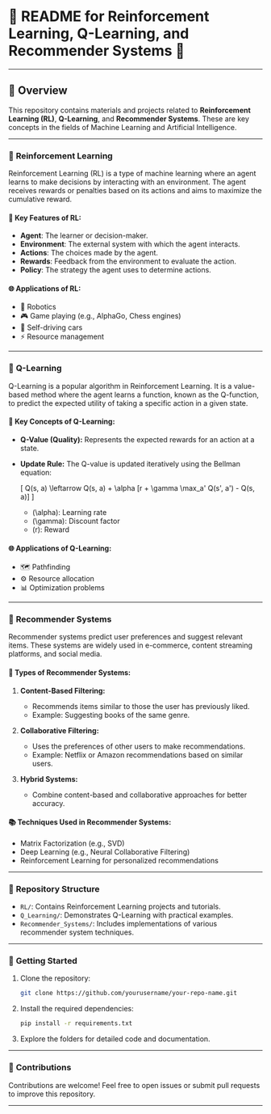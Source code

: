 # 🌟 **README for Reinforcement Learning, Q-Learning, and Recommender Systems** 🌟                   

---

## 🎯 **Overview** 
This repository contains materials and projects related to **Reinforcement Learning (RL)**, **Q-Learning**, and **Recommender Systems**. These are key concepts in the fields of Machine Learning and Artificial Intelligence.            

---                                
             
### 🤖 **Reinforcement Learning**                
Reinforcement Learning (RL) is a type of machine learning where an agent learns to make decisions by interacting with an environment. The agent receives rewards or penalties based on its actions and aims to maximize the cumulative reward.

#### 📌 **Key Features of RL:**
- **Agent**: The learner or decision-maker.
- **Environment**: The external system with which the agent interacts.
- **Actions**: The choices made by the agent.                        
- **Rewards**: Feedback from the environment to evaluate the action.
- **Policy**: The strategy the agent uses to determine actions.                 

#### 🌐 **Applications of RL:**
- 🤖 Robotics
- 🎮 Game playing (e.g., AlphaGo, Chess engines)
- 🚗 Self-driving cars
- ⚡ Resource management

---

### 🔢 **Q-Learning**
Q-Learning is a popular algorithm in Reinforcement Learning. It is a value-based method where the agent learns a function, known as the Q-function, to predict the expected utility of taking a specific action in a given state.

#### 📌 **Key Concepts of Q-Learning:**
- **Q-Value (Quality):** Represents the expected rewards for an action at a state.
- **Update Rule:** The Q-value is updated iteratively using the Bellman equation:
  
  \[ Q(s, a) \leftarrow Q(s, a) + \alpha [r + \gamma \max_a' Q(s', a') - Q(s, a)] \]
  
  - \(\alpha\): Learning rate
  - \(\gamma\): Discount factor
  - \(r\): Reward

#### 🌐 **Applications of Q-Learning:**
- 🗺️ Pathfinding
- ⚙️ Resource allocation
- 📊 Optimization problems

---

### 🎥 **Recommender Systems**
Recommender systems predict user preferences and suggest relevant items. These systems are widely used in e-commerce, content streaming platforms, and social media.

#### 📌 **Types of Recommender Systems:**
1. **Content-Based Filtering:**
   - Recommends items similar to those the user has previously liked.
   - Example: Suggesting books of the same genre.

2. **Collaborative Filtering:**
   - Uses the preferences of other users to make recommendations.
   - Example: Netflix or Amazon recommendations based on similar users.

3. **Hybrid Systems:**
   - Combine content-based and collaborative approaches for better accuracy.

#### 📚 **Techniques Used in Recommender Systems:**
- Matrix Factorization (e.g., SVD)
- Deep Learning (e.g., Neural Collaborative Filtering)
- Reinforcement Learning for personalized recommendations

---

### 📁 **Repository Structure**
- `RL/`: Contains Reinforcement Learning projects and tutorials.
- `Q_Learning/`: Demonstrates Q-Learning with practical examples.
- `Recommender_Systems/`: Includes implementations of various recommender system techniques.

---

### 🚀 **Getting Started**
1. Clone the repository:
   ```bash
   git clone https://github.com/yourusername/your-repo-name.git
   ```
2. Install the required dependencies:
   ```bash
   pip install -r requirements.txt
   ```
3. Explore the folders for detailed code and documentation.

---

### 🤝 **Contributions**
Contributions are welcome! Feel free to open issues or submit pull requests to improve this repository.

---
                                                  

